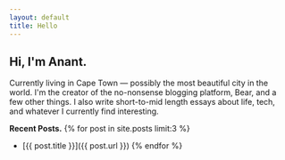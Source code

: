 ```yaml
---
layout: default
title: Hello
---
```


## Hi, I'm Anant.
Currently living in Cape Town — possibly the most beautiful city in the world.
I'm the creator of the no-nonsense blogging platform, Bear, and a few other things.
I also write short-to-mid length essays about life, tech, and whatever I currently find interesting.

**Recent Posts.**
{% for post in site.posts limit:3 %}
  - [{{ post.title }}]({{ post.url }})
{% endfor %}